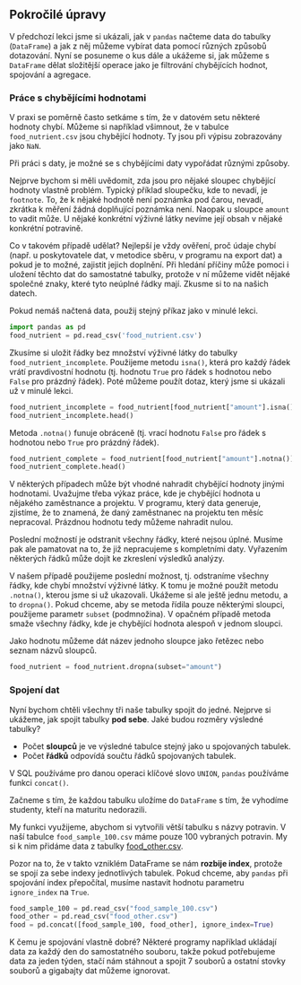 ## Pokročilé úpravy

V předchozí lekci jsme si ukázali, jak v `pandas` načteme data do tabulky (`DataFrame`) a jak z něj můžeme vybírat data pomocí různých způsobů dotazování. Nyní se posuneme o kus dále a ukážeme si, jak můžeme s `DataFrame` dělat složitější operace jako je filtrování chybějících hodnot, spojování a agregace.

### Práce s chybějícími hodnotami

V praxi se poměrně často setkáme s tím, že v datovém setu některé hodnoty chybí. Můžeme si například všimnout, že v tabulce `food_nutrient.csv` jsou chybějící hodnoty. Ty jsou při výpisu zobrazovány jako `NaN`.

Při práci s daty, je možné se s chybějícími daty vypořádat různými způsoby. 

Nejprve bychom si měli uvědomit, zda jsou pro nějaké sloupec chybějící hodnoty vlastně problém. Typický příklad sloupečku, kde to nevadí, je `footnote`. To, že k nějaké hodnotě není poznámka pod čarou, nevadí, zkrátka k měření žádná doplňující poznámka není. Naopak u sloupce `amount` to vadit může. U nějaké konkrétní výživné látky nevíme její obsah v nějaké konkrétní potravině. 

Co v takovém případě udělat? Nejlepší je vždy ověření, proč údaje chybí (např. u poskytovatele dat, v metodice sběru, v programu na export dat) a pokud je to možné, zajistit jejich doplnění. Při hledání příčiny může pomoci i uložení těchto dat do samostatné tabulky, protože v ní můžeme vidět nějaké společné znaky, které tyto neúplné řádky mají. Zkusme si to na našich datech.

Pokud nemáš načtená data, použij stejný příkaz jako v minulé lekci.

```py
import pandas as pd
food_nutrient = pd.read_csv('food_nutrient.csv')
```

Zkusíme si uložit řádky bez množství výživné látky do tabulky `food_nutrient_incomplete`. Použijeme metodu `isna()`, která pro každý řádek vrátí pravdivostní hodnotu (tj. hodnotu `True` pro řádek s hodnotou nebo `False` pro prázdný řádek). Poté můžeme použít dotaz, který jsme si ukázali už v minulé lekci.

```py
food_nutrient_incomplete = food_nutrient[food_nutrient["amount"].isna()]
food_nutrient_incomplete.head()
```

Metoda `.notna()` funuje obráceně (tj. vrací hodnotu `False` pro řádek s hodnotou nebo `True` pro prázdný řádek).

```py
food_nutrient_complete = food_nutrient[food_nutrient["amount"].notna()]
food_nutrient_complete.head()
```

V některých případech může být vhodné nahradit chybějící hodnoty jinými hodnotami. Uvažujme třeba výkaz práce, kde je chybějící hodnota u nějakého zaměstnance a projektu. V programu, který data generuje, zjistíme, že to znamená, že daný zaměstnanec na projektu ten měsíc nepracoval. Prázdnou hodnotu tedy můžeme nahradit nulou.

Poslední možností je odstranit všechny řádky, které nejsou úplné. Musíme pak ale pamatovat na to, že již nepracujeme s kompletními daty. Vyřazením některých řádků může dojít ke zkreslení výsledků analýzy.

V našem případě použijeme poslední možnost, tj. odstraníme všechny řádky, kde chybí množství výživné látky. K tomu je možné použít metodu `.notna()`, kterou jsme si už ukazovali. Ukážeme si ale ještě jednu metodu, a to `dropna()`. Pokud chceme, aby se metoda řídila pouze některými sloupci, použijeme parametr `subset` (podmnožina). V opačném případě metoda smaže všechny řádky, kde je chybějící hodnota alespoň v jednom sloupci.

Jako hodnotu  můžeme dát název jednoho sloupce jako řetězec nebo seznam názvů sloupců.

```py
food_nutrient = food_nutrient.dropna(subset="amount")
```

### Spojení dat

Nyní bychom chtěli všechny tři naše tabulky spojit do jedné. Nejprve si ukážeme, jak spojit tabulky **pod sebe**. Jaké budou rozměry výsledné tabulky?

- Počet **sloupců** je ve výsledné tabulce stejný jako u spojovaných tabulek.
- Počet **řádků** odpovídá součtu řádků spojovaných tabulek.

V SQL používáme pro danou operaci klíčové slovo `UNION`, `pandas` používáme funkci `concat()`.

Začneme s tím, že každou tabulku uložíme do `DataFrame` s tím, že vyhodíme studenty, kteří na maturitu nedorazili.

My funkci využijeme, abychom si vytvořili větší tabulku s názvy potravin. V naší tabulce `food_sample_100.csv` máme pouze 100 vybraných potravin. My si k nim přidáme data z tabulky [food_other.csv](assets/food_other.csv).

Pozor na to, že v takto vzniklém DataFrame se nám **rozbije index**, protože se spojí za sebe indexy jednotlivých tabulek. Pokud chceme, aby `pandas` při spojování index přepočítal, musíme nastavit hodnotu parametru `ignore_index` na `True`.

```py
food_sample_100 = pd.read_csv("food_sample_100.csv")
food_other = pd.read_csv("food_other.csv")
food = pd.concat([food_sample_100, food_other], ignore_index=True)
```

K čemu je spojování vlastně dobré? Některé programy například ukládají data za každý den do samostatného souboru, takže pokud potřebujeme data za jeden týden, stačí nám stáhnout a spojit 7 souborů a ostatní stovky souborů a gigabajty dat můžeme ignorovat.

